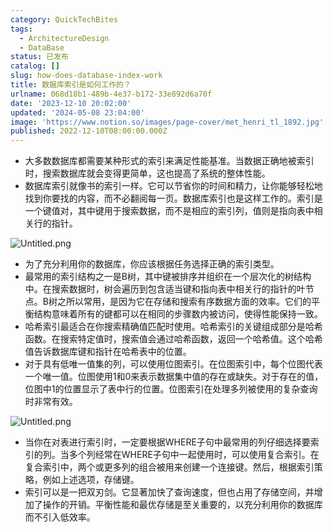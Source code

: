 ```yaml
---
category: QuickTechBites
tags:
  - ArchitectureDesign
  - DataBase
status: 已发布
catalog: []
slug: how-does-database-index-work
title: 数据库索引是如何工作的？
urlname: 068d18b1-489b-4e37-b172-33e892d6a70f
date: '2023-12-10 20:02:00'
updated: '2024-05-08 23:04:00'
image: 'https://www.notion.so/images/page-cover/met_henri_tl_1892.jpg'
published: 2022-12-10T08:00:00.000Z
---
```

- 大多数数据库都需要某种形式的索引来满足性能基准。当数据正确地被索引时，搜索数据库就会变得更简单，这也提高了系统的整体性能。
- 数据库索引就像书的索引一样。它可以节省你的时间和精力，让你能够轻松地找到你要找的内容，而不必翻阅每一页。数据库索引也是这样工作的。索引是一个键值对，其中键用于搜索数据，而不是相应的索引列，值则是指向表中相关行的指针。

![Untitled.png](https://prod-files-secure.s3.us-west-2.amazonaws.com/5d24fe63-e567-4804-86f9-9fdc62e13082/3e87f042-644d-48ab-9a58-227f3d930d71/Untitled.png?X-Amz-Algorithm=AWS4-HMAC-SHA256&X-Amz-Content-Sha256=UNSIGNED-PAYLOAD&X-Amz-Credential=ASIAZI2LB466RZQIPGNC%2F20250322%2Fus-west-2%2Fs3%2Faws4_request&X-Amz-Date=20250322T053813Z&X-Amz-Expires=3600&X-Amz-Security-Token=IQoJb3JpZ2luX2VjEF0aCXVzLXdlc3QtMiJIMEYCIQCTADLKxehaZo2AjVbHHnOvixYZzkSdjuGV%2F2XubXeYoQIhAMpzafy5%2F53godRUluGAkFd3jSxST1uJEOMq2%2BEBerZqKogECLb%2F%2F%2F%2F%2F%2F%2F%2F%2F%2FwEQABoMNjM3NDIzMTgzODA1IgwaxlfNBSgI3UENvoYq3AOfoqHGTuO2qxjnzdlThitZr8mht1bnLD7rm5xAqpPL5MBS4CCZFPemgvUfm1fHHGpygMm31YaHm7IkElCbUqPH7Yv5f%2F%2B%2FiYTMXHF1NVzBJgZ4SqbEOjsiKcpjd4cfYzjaD5kzSOng0t0VuMiYLNAUY2%2BMNsr5s9c%2BdKcoeVTGGNf0GgKIATYAXi7QAltCpmTQa4ne%2BW2eqoHJmBm9%2BYTZgFwwGFOZvQjI2ogv0GMeIbn6U%2FOXFsy4xZ5KqIbSt7FYrZ0%2Bc6pNjZO9bUXIICskWeLiBZNHJD1pJm7ws31xTYjYowWery00mb3LR6L3%2FvtIE3FQEaMy5M7MSw066Lm2rb6bzxA3%2B%2Bs1nghL9FUGS%2BJLa4pXCM5JA4USDda0Y%2FdUo%2BysOHEZPYKCpKK15SoDEOthvgPs1Wf0CQrNtR5TIxp%2BEPL%2BPa4F93%2BSZu6QbwAQ87cyKWa6xZkUoLCC7YWFvyI%2Bk06d2ni0kOoDPlkfmB%2BfPwUYe9mPky4ygPvUoJRb2qIfdfYet122eDyOFlPfyqzav3Fk3krWpXglIi4gOThk5o8q40gVUKr6I2kYt4T1PiGpC3YSzgPxUO3OlehgNLiSC4lmHZcvjK%2FTHtDJzKWKPn2koebJZihApzCdifm%2BBjqkAdSuxstCH97XsKpce4wKXYcTfmKeyxXp36rmWGT83TkVn27oRJ%2Fe1fj2f2n%2BLiCNrS5MQ%2FPVbz251G3sQocK6soH0BvX9xH0kvJHOdVB6%2FVmO4NQlJQSYs0eaY7YnwvUF0Rh9bW8QpRS8A8ilYOSmBs4lDY417XT%2Bg%2B1F9UPm380EgdLwbzoycwT0TCAzDLOJakkT%2FEJs6JLfE6c0pI6kIsHohGy&X-Amz-Signature=3fca72821daea93616188bd12165bcfdfe7c56c16261e38cd36d49d56631cc22&X-Amz-SignedHeaders=host&x-id=GetObject)

- 为了充分利用你的数据库，你应该根据任务选择正确的索引类型。
- 最常用的索引结构之一是B树，其中键被排序并组织在一个层次化的树结构中。在搜索数据时，树会遍历到包含适当键和指向表中相关行的指针的叶节点。B树之所以常用，是因为它在存储和搜索有序数据方面的效率。它们的平衡结构意味着所有的键都可以在相同的步骤数内被访问，使得性能保持一致。
- 哈希索引最适合在你搜索精确值匹配时使用。哈希索引的关键组成部分是哈希函数。在搜索特定值时，搜索值会通过哈希函数，返回一个哈希值。这个哈希值告诉数据库键和指针在哈希表中的位置。
- 对于具有低唯一值集的列，可以使用位图索引。在位图索引中，每个位图代表一个唯一值。位图使用1和0来表示数据集中值的存在或缺失。对于存在的值，位图中1的位置显示了表中行的位置。位图索引在处理多列被使用的复杂查询时非常有效。

![Untitled.png](https://prod-files-secure.s3.us-west-2.amazonaws.com/5d24fe63-e567-4804-86f9-9fdc62e13082/25e88b4a-737d-484e-85cc-b7fe2444aa3c/Untitled.png?X-Amz-Algorithm=AWS4-HMAC-SHA256&X-Amz-Content-Sha256=UNSIGNED-PAYLOAD&X-Amz-Credential=ASIAZI2LB466RZQIPGNC%2F20250322%2Fus-west-2%2Fs3%2Faws4_request&X-Amz-Date=20250322T053813Z&X-Amz-Expires=3600&X-Amz-Security-Token=IQoJb3JpZ2luX2VjEF0aCXVzLXdlc3QtMiJIMEYCIQCTADLKxehaZo2AjVbHHnOvixYZzkSdjuGV%2F2XubXeYoQIhAMpzafy5%2F53godRUluGAkFd3jSxST1uJEOMq2%2BEBerZqKogECLb%2F%2F%2F%2F%2F%2F%2F%2F%2F%2FwEQABoMNjM3NDIzMTgzODA1IgwaxlfNBSgI3UENvoYq3AOfoqHGTuO2qxjnzdlThitZr8mht1bnLD7rm5xAqpPL5MBS4CCZFPemgvUfm1fHHGpygMm31YaHm7IkElCbUqPH7Yv5f%2F%2B%2FiYTMXHF1NVzBJgZ4SqbEOjsiKcpjd4cfYzjaD5kzSOng0t0VuMiYLNAUY2%2BMNsr5s9c%2BdKcoeVTGGNf0GgKIATYAXi7QAltCpmTQa4ne%2BW2eqoHJmBm9%2BYTZgFwwGFOZvQjI2ogv0GMeIbn6U%2FOXFsy4xZ5KqIbSt7FYrZ0%2Bc6pNjZO9bUXIICskWeLiBZNHJD1pJm7ws31xTYjYowWery00mb3LR6L3%2FvtIE3FQEaMy5M7MSw066Lm2rb6bzxA3%2B%2Bs1nghL9FUGS%2BJLa4pXCM5JA4USDda0Y%2FdUo%2BysOHEZPYKCpKK15SoDEOthvgPs1Wf0CQrNtR5TIxp%2BEPL%2BPa4F93%2BSZu6QbwAQ87cyKWa6xZkUoLCC7YWFvyI%2Bk06d2ni0kOoDPlkfmB%2BfPwUYe9mPky4ygPvUoJRb2qIfdfYet122eDyOFlPfyqzav3Fk3krWpXglIi4gOThk5o8q40gVUKr6I2kYt4T1PiGpC3YSzgPxUO3OlehgNLiSC4lmHZcvjK%2FTHtDJzKWKPn2koebJZihApzCdifm%2BBjqkAdSuxstCH97XsKpce4wKXYcTfmKeyxXp36rmWGT83TkVn27oRJ%2Fe1fj2f2n%2BLiCNrS5MQ%2FPVbz251G3sQocK6soH0BvX9xH0kvJHOdVB6%2FVmO4NQlJQSYs0eaY7YnwvUF0Rh9bW8QpRS8A8ilYOSmBs4lDY417XT%2Bg%2B1F9UPm380EgdLwbzoycwT0TCAzDLOJakkT%2FEJs6JLfE6c0pI6kIsHohGy&X-Amz-Signature=705bed06c1ac6c7a691e11d26c7b0015ae757b1559a172c6251f644c94732e01&X-Amz-SignedHeaders=host&x-id=GetObject)

- 当你在对表进行索引时，一定要根据WHERE子句中最常用的列仔细选择要索引的列。当多个列经常在WHERE子句中一起使用时，可以使用复合索引。在复合索引中，两个或更多列的组合被用来创建一个连接键。然后，根据索引策略，例如上述选项，存储键。
- 索引可以是一把双刃剑。它显著加快了查询速度，但也占用了存储空间，并增加了操作的开销。平衡性能和最优存储是至关重要的，以充分利用你的数据库而不引入低效率。

